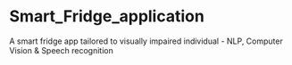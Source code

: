 # Smart_Fridge_application
A smart fridge app tailored to visually impaired individual - NLP, Computer Vision &amp; Speech recognition
